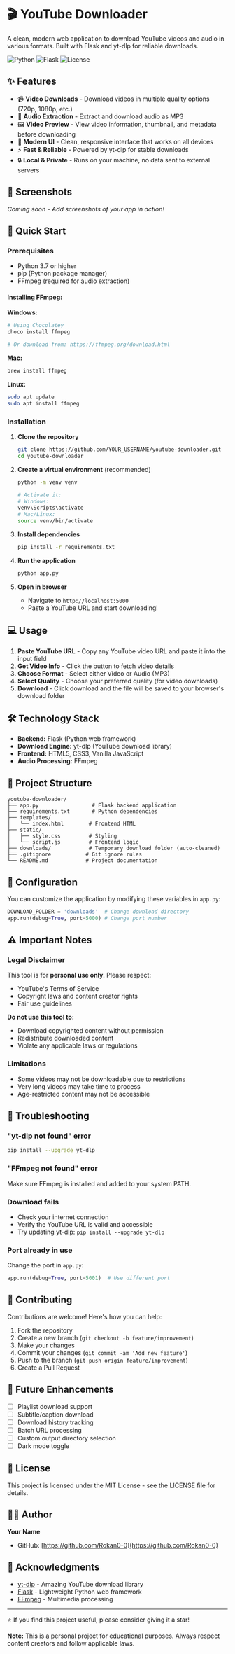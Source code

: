 # 🎬 YouTube Downloader

A clean, modern web application to download YouTube videos and audio in various formats. Built with Flask and yt-dlp for reliable downloads.

![Python](https://img.shields.io/badge/Python-3.7+-blue.svg)
![Flask](https://img.shields.io/badge/Flask-3.0.0-green.svg)
![License](https://img.shields.io/badge/License-MIT-yellow.svg)

## ✨ Features

- 📹 **Video Downloads** - Download videos in multiple quality options (720p, 1080p, etc.)
- 🎵 **Audio Extraction** - Extract and download audio as MP3
- 🖼️ **Video Preview** - View video information, thumbnail, and metadata before downloading
- 🎨 **Modern UI** - Clean, responsive interface that works on all devices
- ⚡ **Fast & Reliable** - Powered by yt-dlp for stable downloads
- 🔒 **Local & Private** - Runs on your machine, no data sent to external servers

## 📸 Screenshots

<!-- Add screenshots here once you have the app running -->
*Coming soon - Add screenshots of your app in action!*

## 🚀 Quick Start

### Prerequisites

- Python 3.7 or higher
- pip (Python package manager)
- FFmpeg (required for audio extraction)

#### Installing FFmpeg:

**Windows:**
```bash
# Using Chocolatey
choco install ffmpeg

# Or download from: https://ffmpeg.org/download.html
```

**Mac:**
```bash
brew install ffmpeg
```

**Linux:**
```bash
sudo apt update
sudo apt install ffmpeg
```

### Installation

1. **Clone the repository**
   ```bash
   git clone https://github.com/YOUR_USERNAME/youtube-downloader.git
   cd youtube-downloader
   ```

2. **Create a virtual environment** (recommended)
   ```bash
   python -m venv venv
   
   # Activate it:
   # Windows:
   venv\Scripts\activate
   # Mac/Linux:
   source venv/bin/activate
   ```

3. **Install dependencies**
   ```bash
   pip install -r requirements.txt
   ```

4. **Run the application**
   ```bash
   python app.py
   ```

5. **Open in browser**
   - Navigate to `http://localhost:5000`
   - Paste a YouTube URL and start downloading!

## 💻 Usage

1. **Paste YouTube URL** - Copy any YouTube video URL and paste it into the input field
2. **Get Video Info** - Click the button to fetch video details
3. **Choose Format** - Select either Video or Audio (MP3)
4. **Select Quality** - Choose your preferred quality (for video downloads)
5. **Download** - Click download and the file will be saved to your browser's download folder

## 🛠️ Technology Stack

- **Backend:** Flask (Python web framework)
- **Download Engine:** yt-dlp (YouTube download library)
- **Frontend:** HTML5, CSS3, Vanilla JavaScript
- **Audio Processing:** FFmpeg

## 📁 Project Structure

```
youtube-downloader/
├── app.py                 # Flask backend application
├── requirements.txt       # Python dependencies
├── templates/
│   └── index.html        # Frontend HTML
├── static/
│   ├── style.css         # Styling
│   └── script.js         # Frontend logic
├── downloads/            # Temporary download folder (auto-cleaned)
├── .gitignore           # Git ignore rules
└── README.md            # Project documentation
```

## 🔧 Configuration

You can customize the application by modifying these variables in `app.py`:

```python
DOWNLOAD_FOLDER = 'downloads'  # Change download directory
app.run(debug=True, port=5000) # Change port number
```

## ⚠️ Important Notes

### Legal Disclaimer
This tool is for **personal use only**. Please respect:
- YouTube's Terms of Service
- Copyright laws and content creator rights
- Fair use guidelines

**Do not use this tool to:**
- Download copyrighted content without permission
- Redistribute downloaded content
- Violate any applicable laws or regulations

### Limitations
- Some videos may not be downloadable due to restrictions
- Very long videos may take time to process
- Age-restricted content may not be accessible

## 🐛 Troubleshooting

### "yt-dlp not found" error
```bash
pip install --upgrade yt-dlp
```

### "FFmpeg not found" error
Make sure FFmpeg is installed and added to your system PATH.

### Download fails
- Check your internet connection
- Verify the YouTube URL is valid and accessible
- Try updating yt-dlp: `pip install --upgrade yt-dlp`

### Port already in use
Change the port in `app.py`:
```python
app.run(debug=True, port=5001)  # Use different port
```

## 🤝 Contributing

Contributions are welcome! Here's how you can help:

1. Fork the repository
2. Create a new branch (`git checkout -b feature/improvement`)
3. Make your changes
4. Commit your changes (`git commit -am 'Add new feature'`)
5. Push to the branch (`git push origin feature/improvement`)
6. Create a Pull Request

## 📝 Future Enhancements

- [ ] Playlist download support
- [ ] Subtitle/caption download
- [ ] Download history tracking
- [ ] Batch URL processing
- [ ] Custom output directory selection
- [ ] Dark mode toggle

## 📄 License

This project is licensed under the MIT License - see the LICENSE file for details.

## 👨‍💻 Author

**Your Name**
- GitHub: [https://github.com/Rokan0-0](https://github.com/Rokan0-0)

## 🙏 Acknowledgments

- [yt-dlp](https://github.com/yt-dlp/yt-dlp) - Amazing YouTube download library
- [Flask](https://flask.palletsprojects.com/) - Lightweight Python web framework
- [FFmpeg](https://ffmpeg.org/) - Multimedia processing

---

⭐ If you find this project useful, please consider giving it a star!

**Note:** This is a personal project for educational purposes. Always respect content creators and follow applicable laws.